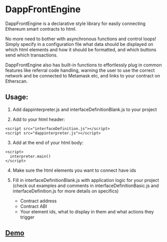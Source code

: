 # DappFrontEngine

DappFrontEngine is a declarative style library for easily connecting Ethereum smart contracts to html.

No more need to bother with asynchronous functions and control loops! Simply specify in a configuration file what data should be displayed on which html elements and how it should be formatted, and which buttons send which transactions.

DappFrontEngine also has built-in functions to effortlessly plug in common features like referral code handling, warning the user to use the correct network and be connected to Metamask etc, and links to your contract on Etherscan.

## Usage:

1. Add dappinterpreter.js and interfaceDefinitionBlank.js to your project

2. Add to your html header:

```
<script src="interfaceDefinition.js"></script>
<script src="dappinterpreter.js"></script>
```

3. Add at the end of your html body:

```
<script>
  interpreter.main()
</script>
```
4. Make sure the html elements you want to connect have ids

5. Fill in interfaceDefinitionBlank.js with application logic for your project (check out examples and comments in interfaceDefinitionBasic.js and interfaceDefinition.js for more details on specifics)
   - Contract address
   - Contract ABI
   - Your element ids, what to display in them and what actions they trigger

## [Demo](http://dappfrontenginedemo.surge.sh/)
